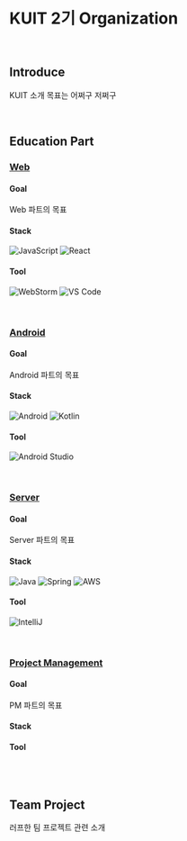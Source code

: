 # KUIT 2기 Organization
<!--
<a href="/"><img src="https://img.shields.io/badge/website-kuit-AC58FA?style=for-the-badge"/></a>

위 배지를 통해 웹사이트에 방문하면 KUIT에 대한 다양한 정보를 접할 수 있습니다!
-->

<br>

## Introduce
KUIT 소개
목표는 어쩌구 저쩌구


<br>

## Education Part
### [Web]() <!-- KUIT 웹사이트 Web 링크 -->
#### Goal
Web 파트의 목표
#### Stack
![JavaScript](https://img.shields.io/badge/javascript-%23323330.svg?style=for-the-badge&logo=javascript&logoColor=%23F7DF1E)
![React](https://img.shields.io/badge/react-%2320232a.svg?style=for-the-badge&logo=react&logoColor=%2361DAFB)
#### Tool
![WebStorm](https://img.shields.io/badge/webstorm-143?style=for-the-badge&logo=webstorm&logoColor=white&color=black)
![VS Code](https://img.shields.io/badge/VS%20Code-0078d7.svg?style=for-the-badge&logo=visual-studio-code&logoColor=white)

<br>

### [Android]()
#### Goal
Android 파트의 목표
#### Stack
![Android](https://img.shields.io/badge/Android-3DDC84?style=for-the-badge&logo=android&logoColor=white)
![Kotlin](https://img.shields.io/badge/kotlin-%237F52FF.svg?style=for-the-badge&logo=kotlin&logoColor=white)
#### Tool
![Android Studio](https://img.shields.io/badge/Android%20Studio-3DDC84.svg?style=for-the-badge&logo=android-studio&logoColor=white)

<br>

### [Server]()
#### Goal
Server 파트의 목표

#### Stack
![Java](https://img.shields.io/badge/java-%23ED8B00.svg?style=for-the-badge&logo=openjdk&logoColor=white)
![Spring](https://img.shields.io/badge/spring-%236DB33F.svg?style=for-the-badge&logo=spring&logoColor=white)
![AWS](https://img.shields.io/badge/AWS-%23FE642E.svg?style=for-the-badge&logo=amazon-aws&logoColor=white)
#### Tool
![IntelliJ](https://img.shields.io/badge/IntelliJ-000000.svg?style=for-the-badge&logo=intellij-idea&logoColor=white)

<br>

### [Project Management]()
#### Goal
PM 파트의 목표

#### Stack

#### Tool


<br><br>

## Team Project
러프한 팀 프로젝트 관련 소개

<br>

<!--

### [iOS]()
#### Goal
iOS 파트의 목표

#### Stack 
![Swift](https://img.shields.io/badge/swift-F54A2A?style=for-the-badge&logo=swift&logoColor=white)
#### Tool
![Xcode](https://img.shields.io/badge/Xcode-007ACC?style=for-the-badge&logo=Xcode&logoColor=white)

-->
